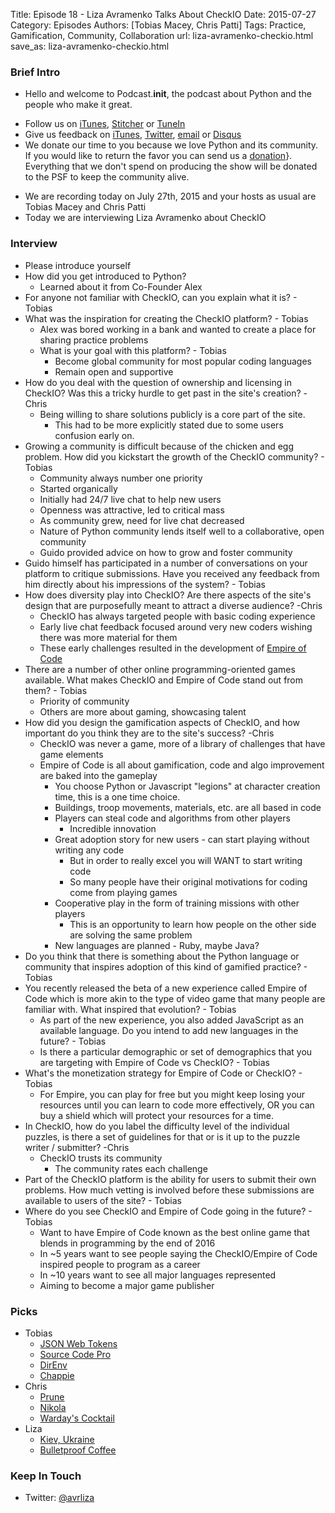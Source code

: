 Title: Episode 18 - Liza Avramenko Talks About CheckIO
Date: 2015-07-27
Category: Episodes
Authors: [Tobias Macey, Chris Patti]
Tags: Practice, Gamification, Community, Collaboration
url: liza-avramenko-checkio.html
save_as: liza-avramenko-checkio.html

### Brief Intro
- Hello and welcome to Podcast.__init__, the podcast about Python and the people who make it great.
* Follow us on [iTunes](https://itunes.apple.com/us/podcast/podcast.-init/id981834425?mt=2&uo=6&at=&ct=), [Stitcher](http://www.stitcher.com/s?fid=64838&refid=stpr) or [TuneIn](http://tunein.com/radio/Podcast\_\_init\_\_-p726240/)
* Give us feedback on [iTunes](https://itunes.apple.com/us/podcast/podcast.-init/id981834425?mt=2&uo=6&at=&ct=), [Twitter](https://twitter.com/Podcast__init__), [email](mailto:hosts@podcastinit.com) or [Disqus](http://podcastinit.com)
* We donate our time to you because we love Python and its community. If you would like to return the favor you can send us a [donation](\url{http://podcastinit.com/our-plans-for-your-donations.html)}. Everything that we don't spend on producing the show will be donated to the PSF to keep the community alive.
- We are recording today on July 27th, 2015 and your hosts as usual are Tobias Macey and Chris Patti
- Today we are interviewing Liza Avramenko about CheckIO

### Interview
- Please introduce yourself
- How did you get introduced to Python?
	- Learned about it from Co-Founder Alex
- For anyone not familiar with CheckIO, can you explain what it is? - Tobias
- What was the inspiration for creating the CheckIO platform? - Tobias
	- Alex was bored working in a bank and wanted to create a place for sharing practice problems
	- What is your goal with this platform? - Tobias
		- Become global community for most popular coding languages
		- Remain open and supportive
- How do you deal with the question of ownership and licensing in CheckIO? Was this a tricky hurdle to get past in the site's creation? -Chris
	- Being willing to share solutions publicly is a core part of the site.
		- This had to be more explicitly stated due to some users confusion early on.
- Growing a community is difficult because of the chicken and egg problem. How did you kickstart the growth of the CheckIO community? - Tobias
	- Community always number one priority
	- Started organically
	- Initially had 24/7 live chat to help new users
	- Openness was attractive, led to critical mass
	- As community grew, need for live chat decreased
	- Nature of Python community lends itself well to a collaborative, open community
	- Guido provided advice on how to grow and foster community
- Guido himself has participated in a number of conversations on your platform to critique submissions. Have you received any feedback from him directly about his impressions of the system? - Tobias
- How does diversity play into CheckIO? Are there aspects of the site's design that are purposefully meant to attract a diverse audience? -Chris
	- CheckIO has always targeted people with basic coding experience
	- Early live chat feedback focused around very new coders wishing there was more material for them
	- These early challenges resulted in the development of [Empire of Code](https://empireofcode.com/)
- There are a number of other online programming-oriented games available. What makes CheckIO and Empire of Code stand out from them? - Tobias
	- Priority of community
	- Others are more about gaming, showcasing talent
- How did you design the gamification aspects of CheckIO, and how important do you think they are to the site's success? -Chris
	- CheckIO was never a game, more of a library of challenges that have game elements
	- Empire of Code is all about gamification, code and algo improvement are baked into the gameplay
		- You choose Python or Javascript "legions" at character creation time, this is a one time choice.
		- Buildings, troop movements, materials, etc. are all based in code
		- Players can steal code and algorithms from other players
			- Incredible innovation
		- Great adoption story for new users - can start playing without writing any code
			- But in order to really excel you will WANT to start writing code
			- So many people have their original motivations for coding come from playing games
		- Cooperative play in the form of training missions with other players
			- This is an opportunity to learn how people on the other side are solving the same problem
		- New languages are planned - Ruby, maybe Java?
- Do you think that there is something about the Python language or community that inspires adoption of this kind of gamified practice? - Tobias
- You recently released the beta of a new experience called Empire of Code which is more akin to the type of video game that many people are familiar with. What inspired that evolution? - Tobias
	- As part of the new experience, you also added JavaScript as an available language. Do you intend to add new languages in the future? - Tobias
	- Is there a particular demographic or set of demographics that you are targeting with Empire of Code vs CheckIO? - Tobias
- What's the monetization strategy for Empire of Code or CheckIO? - Tobias
	- For Empire, you can play for free but you might keep losing your resources until you can learn to code more effectively, OR you can buy a shield which will protect your resources for a time.
- In CheckIO, how do you label the difficulty level of the individual puzzles, is there a set of guidelines for that or is it up to the puzzle writer / submitter? -Chris
	- CheckIO trusts its community
		- The community rates each challenge
- Part of the CheckIO platform is the ability for users to submit their own problems. How much vetting is involved before these submissions are available to users of the site? - Tobias
- Where do you see CheckIO and Empire of Code going in the future? - Tobias
	- Want to have Empire of Code known as the best online game that blends in programming by the end of 2016
	- In ~5 years want to see people saying the CheckIO/Empire of Code inspired people to program as a career
	- In ~10 years want to see all major languages represented
	- Aiming to become a major game publisher

### Picks
- Tobias
	- [JSON Web Tokens](http://jwt.io/)
	- [Source Code Pro](https://github.com/adobe-fonts/source-code-pro)
	- [DirEnv](http://direnv.net/)
	- [Chappie](http://amzn.to/1KtXATF)
- Chris
	- [Prune](http://www.destructoid.com/prune-looks-like-a-must-play-for-ios-users-296607.phtml)
	- [Nikola](https://getnikola.com/blog/)
	- [Warday's Cocktail](http://barnotes.co/recipes/warday-s-cocktail)
- Liza
	- [Kiev, Ukraine](https://en.wikipedia.org/wiki/Kiev)
	- [Bulletproof Coffee](http://www.bulletproofexec.com/how-to-make-your-coffee-bulletproof-and-your-morning-too/)

### Keep In Touch
- Twitter: [@avrliza](https://twitter.com/avrliza)
